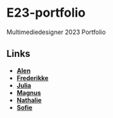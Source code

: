 # E23-portfolio
Multimediedesigner 2023 Portfolio


## Links
- **[Alen](https://easv-sonderborg.github.io/E23-portfolio/Alen)**
- **[Frederikke](https://easv-sonderborg.github.io/E23-portfolio/Frederikke)**
- **[Julia](https://easv-sonderborg.github.io/E23-portfolio/Julia)**
- **[Magnus](https://easv-sonderborg.github.io/E23-portfolio/Magnus)**
- **[Nathalie](https://easv-sonderborg.github.io/E23-portfolio/Nathalie)**
- **[Sofie](https://easv-sonderborg.github.io/E23-portfolio/Sofie)**

